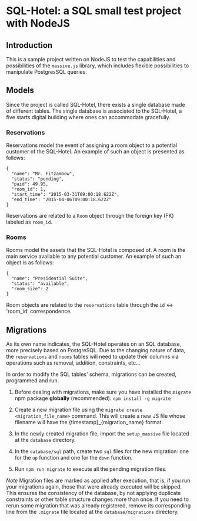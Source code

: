 # SQL-Hotel: a SQL small test project with NodeJS

## Introduction

This is a sample project written on NodeJS to test the capabilities and possibilities of the `massive.js` library, which
includes flexible possibilities to manipulate PostgresSQL queries.

## Models

Since the project is called SQL-Hotel, there exists a single database made of different tables. The single database is
associated to the SQL-Hotel, a five starts digital building where ones can accommodate gracefully.

### Reservations

Reservations model the event of assigning a room object to a potential customer of the SQL-Hotel. An example of such an object is presented as follows:
```
{
  "name": "Mr. Fitzambow",
  "status": "pending",
  "paid": 49.95,
  "room_id": 1,
  "start_time": "2015-03-31T09:00:18.622Z",
  "end_time": "2015-04-06T09:00:18.622Z"
}
```

Reservations are related to a `Room` object through the foreign key (FK) labeled as `room_id`.


### Rooms

Rooms model the assets that the SQL-Hotel is composed of. A room is the main service available to
 any potential customer. An example of such an object is as follows:
```
{
  "name": "Presidential Suite",
  "status": "available",
  "room_size": 2
}
```

Room objects are related to the `reservations` table through the `id` <-> 'room_id' correspondence.

## Migrations

As its own name indicates, the SQL-Hotel operates on an SQL database, more precisely based on PostgreSQL.
Due to the changing nature of data, the `reservations` and `rooms` tables will need to update their columns
 via operations such as removal, addition, constraints, etc...

In order to modify the SQL tables' schema, migrations can be created, programmed and run.

1. Before dealing with migrations, make sure you have installed the `migrate` npm package **globally** (recommended):
  `npm install -g migrate`

2. Create a new migration file using the `migrate create <migration_file_name>` command. This will create a new JS file
 whose filename will have the {timestamp}_{migration_name} format.

3. In the newly created migration file, import the `setup_massive` file located at the `database` directory.

4. In the `database/sql` path, create two `sql` files for the new migration: one for the `up` function and one for
the `down` function.

5. Run `npm run migrate` to execute all the pending migration files.

*Note* Migration files are marked as applied after execution, that is, if you run your migrations again, those that were
already executed will be skipped.
 This ensures the consistency of the database, by not applying duplicate constraints or other table structure changes
  more than once. If you need to rerun some migration that was already registered, remove its corresponding line from
  the `.migrate` file located at the `database/migrations` directory.